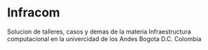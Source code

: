 # Infracom

Solucion de talleres, casos y demas de la materia Infraestructura computacional en la univercidad de los Andes Bogota D.C. Colombia
